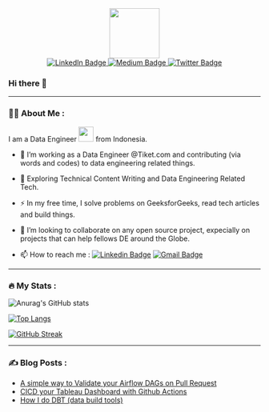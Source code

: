 
<!--
**jayamanikharyono/jayamanikharyono** is a ✨ _special_ ✨ repository because its `README.md` (this file) appears on your GitHub profile.

Here are some ideas to get you started:

- 🔭 I’m currently working on ...
- 🌱 I’m currently learning ...
- 👯 I’m looking to collaborate on ...
- 🤔 I’m looking for help with ...
- 💬 Ask me about ...
- 📫 How to reach me: ...
- 😄 Pronouns: ...
- ⚡ Fun fact: ...
-->

<div id="header" align="center">
  <img src="https://media.giphy.com/media/M9gbBd9nbDrOTu1Mqx/giphy.gif" width="100"/>
</div>
<div id="badges" align="center">
  <a href="https://www.linkedin.com/in/jayamanikharyono/">
    <img src="https://img.shields.io/badge/LinkedIn-blue?style=for-the-badge&logo=linkedin&logoColor=white" alt="LinkedIn Badge"/>
  </a>
  <a href="https://twitter.com/jayamanik16">
    <img src="https://img.shields.io/badge/Medium-gray?style=for-the-badge&logo=medium&logoColor=white" alt="Medium Badge"/>
  </a>
  <a href="https://twitter.com/jayamanik16">
    <img src="https://img.shields.io/badge/Twitter-blue?style=for-the-badge&logo=twitter&logoColor=white" alt="Twitter Badge"/>
  </a>
</div>
<div align="center">
  <img src="https://komarev.com/ghpvc/?username=jayamanikharyono&style=flat-square&color=blue" alt="" align="center"/>
</div>

### Hi there 👋

---

### :woman_technologist: About Me :

I am a Data Engineer <img src="https://media.giphy.com/media/WUlplcMpOCEmTGBtBW/giphy.gif" width="30"> from Indonesia.

- :telescope: I’m working as a Data Engineer @Tiket.com and contributing (via words and codes) to data engineering related things.

- :seedling: Exploring Technical Content Writing and Data Engineering Related Tech.

- :zap: In my free time, I solve problems on GeeksforGeeks, read tech articles and build things.

- 👯  I’m looking to collaborate on any open source project, expecially on projects that can help fellows DE around the Globe.

- :mailbox: How to reach me :  [![Linkedin Badge](https://img.shields.io/badge/-jayamanikharyono-blue?style=flat&logo=Linkedin&logoColor=white)](https://www.linkedin.com/in/jayamanikharyono/) 
[![Gmail Badge](https://img.shields.io/badge/-jayaharyonomanik@gmail.com-grey?style=flat&logo=Gmail&logoColor=white)](mailto:jayaharyonomanik@gmail.com?subject=[GitHub])

---

### :fire: My Stats :

![Anurag's GitHub stats](https://github-readme-stats.vercel.app/api?username=jayamanikharyono&show_icons=true&theme=radical&include_all_commits=true&count_private=true)

[![Top Langs](https://github-readme-stats.vercel.app/api/top-langs/?username=jayamanikharyono&layout=compact&theme=radical)](https://github.com/anuraghazra/github-readme-stats)

[![GitHub Streak](http://github-readme-streak-stats.herokuapp.com?user=jayamanikharyono&theme=dark)](https://git.io/streak-stats)

---

### :writing_hand: Blog Posts :

<!-- BLOG-POST-LIST:START -->
- [A simple way to Validate your Airflow DAGs on Pull Request](https://faun.pub/a-simple-way-to-validate-your-airflow-dags-upon-pull-request-1b25f19dd496?source=rss-2c8a2496b272------2)
- [CICD your Tableau Dashboard with Github Actions](https://medium.easyread.co/cicd-your-tableau-dashboard-with-github-actions-4fe2d336f0be?source=rss-2c8a2496b272------2)
- [How I do DBT &lpar;data build tools&rpar;](https://medium.easyread.co/how-i-do-dbt-data-build-tools-3324807d9ff2?source=rss-2c8a2496b272------2)
<!-- BLOG-POST-LIST:END -->



